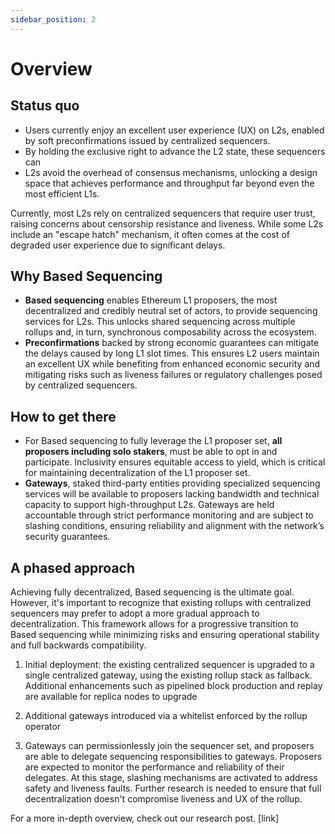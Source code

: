 ```yaml
---
sidebar_position: 2
---
```


# Overview

## Status quo
- Users currently enjoy an excellent user experience (UX) on L2s, enabled by soft preconfirmations issued by centralized sequencers.
- By holding the exclusive right to advance the L2 state, these sequencers can
- L2s avoid the overhead of consensus mechanisms, unlocking a design space that achieves performance and throughput far beyond even the most efficient L1s. 

Currently, most L2s rely on  centralized sequencers that require user trust, raising concerns about censorship resistance and liveness. While some L2s include an "escape hatch" mechanism, it often comes at the cost of degraded user experience due to significant delays.

## Why Based Sequencing

- **Based sequencing** enables Ethereum L1 proposers, the most decentralized and credibly neutral set of actors, to provide sequencing services for L2s. This unlocks shared sequencing across multiple rollups and, in turn, synchronous composability across the ecosystem.
- **Preconfirmations** backed by strong economic guarantees can mitigate the delays caused by long L1 slot times. This ensures L2 users maintain an excellent UX while benefiting from enhanced economic security and mitigating risks such as liveness failures or regulatory challenges posed by centralized sequencers.

## How to get there

- For Based sequencing to fully leverage the L1 proposer set, **all proposers including solo stakers**, must be able to opt in and participate. Inclusivity ensures equitable access to yield, which is critical for maintaining decentralization of the L1 proposer set.
- **Gateways**, staked third-party entities providing specialized sequencing services will be available to proposers lacking bandwidth and technical capacity to support high-throughput L2s. Gateways are held accountable through strict performance monitoring and are subject to slashing conditions, ensuring reliability and alignment with the network’s security guarantees.

## A phased approach

Achieving fully decentralized, Based sequencing is the ultimate goal. However, it's important to recognize that existing rollups with centralized sequencers may prefer to adopt a more gradual approach to decentralization. This framework allows for a progressive transition to Based sequencing while minimizing risks and ensuring operational stability and full backwards compatibility.

1. Initial deployment: the existing centralized sequencer is upgraded to a single centralized gateway, using the existing rollup stack as fallback. Additional enhancements such as pipelined block production and replay are available for replica nodes to upgrade

2. Additional gateways introduced via a whitelist enforced by the rollup operator

3. Gateways can permissionlessly join the sequencer set, and proposers are able to delegate sequencing responsibilities to gateways. Proposers are expected to monitor the performance and reliability of their delegates. At this stage, slashing mechanisms are activated to address safety and liveness faults. Further research is needed to ensure that full decentralization doesn't compromise liveness and UX of the rollup.

For a more in-depth overview, check out our research post. [link]